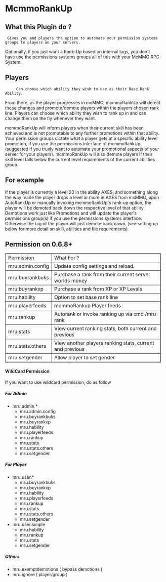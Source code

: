 McmmoRankUp
===========

## What this Plugin do ? ##
	 Gives you and players the option to automate your permission systems groups to players on your servers.

Optionally, if you just want a Rank-Up based on internal tags, you don't have use the permissions systems groups all of this with your McMMO RPG System.

## Players ##
         Can choose which ability they wish to use as their Base Rank Ability. 

From there, as the player progresses in mcMMO, mcmmoRankUp will detect these changes and promote/demote players within the players chosen rank line.
Players can choose which ability they wish to rank up in and can change them on the fly whenever they want.

mcmmoRankUp will inform players when their current skill has been achieved and is not promotable to any further promotions
within that ability. Your permission groups dictate what a player gets at a specific ability level promotion, if you use
the permissions interface of mcmmoRankUp (suggested if you truely want to automate your promotional aspects of your server
for your players). mcmmoRankUp will also demote players if their skill level falls below the current level requirements
of the current abilities group. 

## For example ##

if the player is currently a level 20 in the ability AXES, and something along the way made the player drops a level or more in AXES from mcMMO, upon AutoRankUp or manually invoking mcmmoRankUp's
rank-up option, the player will be demoted back down the respective level of that ability. Demotions work just like Promotions
and will update the player's permissions group(s) if you use the permissions systems interface. Otherwise the tag of the
player will just demote back down. (see setting up below for more detail on skill, abilities and file requirements)

## Permission on 0.6.8+ ##

<table border="1" >
	<tr>
		<td>Permission</td>
		<td>What For ?</td>
	</tr>
	<tr>
		<td>mru.admin.config</td>
		<td>Update config settings and reload.</td>
	</tr>
	<tr>
		<td>mru.buyrankbuks</td>
		<td>Purchase a rank from their current server worlds money</td>
	</tr>
	<tr>
		<td>mru.buyrankxp</td>
		<td>Purchase a rank from XP or XP Levels</td>
	</tr>
	<tr>
		<td>mru.hability</td>
		<td>Option to set base rank line</td>
	</tr>
	<tr>
		<td>mru.playerfeeds</td>
		<td>mcmmoRankup Player feeds</td>
	</tr>
	<tr>
		<td>mru.rankup</td>
		<td>Autorank or invoke ranking up via cmd /mru rank</td>
	</tr>
	<tr>
		<td>mru.stats</td>
		<td>View current ranking stats, both current and previous</td>
	</tr>
	<tr>
		<td>mru.stats.others</td>
		<td>View another players ranking stats, current and previous</td>
	</tr>
	<tr>
		<td>mru.setgender</td>
		<td>Allow player to set gender</td>
	</tr>
</table> 

#### WildCard Permission

If you want to use wildcard permission, do as follow

##### For Admin

  - mru.admin.*
  	- mru.admin.config
	- mru.buyrankbuks 
	- mru.buyrankxp 
	- mru.hability
	- mru.playerfeeds 
	- mru.rankup
	- mru.stats
	- mru.stats.others
	- mru.setgender

##### For Player

  - mru.user.*
	- mru.buyrankbuks
	- mru.buyrankxp
	- mru.hability
	- mru.playerfeeds
	- mru.rankup
	- mru.stats
	- mru.stats.others
	- mru.setgender
  - mru.user.simple
	- mru.hability
	- mru.rankup
	- mru.stats
	- mru.setgender
	
##### Others

  - mru.exemptdemotions ( bypass demotions )
  - mru.ignore ( player/group )
